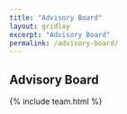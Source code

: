 ```yaml
---
title: "Advisory Board"
layout: gridlay
excerpt: "Advisory Board"
permalink: /advisory-board/
---
```


## Advisory Board

{% include team.html %}
